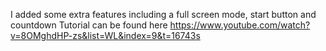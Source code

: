 I added some extra features including a full screen mode, start button and countdown
Tutorial can be found here https://www.youtube.com/watch?v=8OMghdHP-zs&list=WL&index=9&t=16743s

